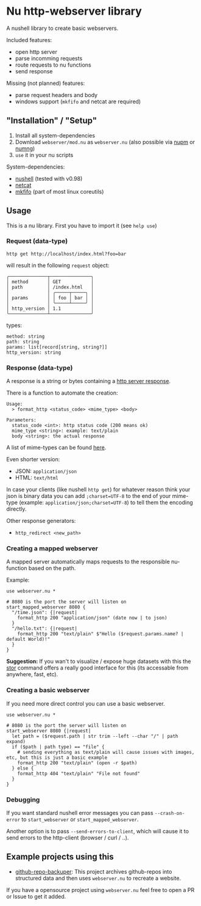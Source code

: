 # Nu http-webserver library

A nushell library to create basic webservers.

Included features:
* open http server
* parse incomming requests
* route requests to nu functions
* send response

Missing (not planned) features:
* parse request headers and body
* windows support (`mkfifo` and netcat are required)

## "Installation" / "Setup"

1. Install all system-dependencies
2. Download `webserver/mod.nu` as `webserver.nu` (also possible via [nupm][] or [numng][])
3. `use` it in your nu scripts

System-dependencies:

* [nushell](https://nushell.sh) (tested with v0.98)
* [netcat](https://en.wikipedia.org/wiki/Netcat)
* [mkfifo](https://en.wikipedia.org/wiki/Named_pipe) (part of most linux coreutils)

## Usage

This is a nu library. First you have to import it (see `help use`)

### Request (data-type)

```nu
http get http://localhost/index.html?foo=bar
```

will result in the following `request` object:

```
╭──────────────┬───────────────╮
│ method       │ GET           │
│ path         │ /index.html   │
│              │ ╭─────┬─────╮ │
│ params       │ │ foo │ bar │ │
│              │ ╰─────┴─────╯ │
│ http_version │ 1.1           │
╰──────────────┴───────────────╯
```

types:

```
method: string
path: string
params: list[record[string, string?]]
http_version: string
```

### Response (data-type)

A response is a string or bytes containing a [http server response](https://en.wikipedia.org/wiki/HTTP#Server_response).

There is a function to automate the creation:

```
Usage:
  > format_http <status_code> <mime_type> <body>

Parameters:
  status_code <int>: http status code (200 means ok)
  mime_type <string>: example: text/plain
  body <string>: the actual response
```

A list of mime-types can be found [here](https://developer.mozilla.org/en-US/docs/Web/HTTP/Basics_of_HTTP/MIME_types/Common_types).

Even shorter version:
* JSON: `application/json`
* HTML: `text/html`

In case your clients (like nushell `http get`) for whatever reason think your json is binary data you can add
`;charset=UTF-8` to the end of your mime-type (example: `application/json;charset=UTF-8`) to tell them the encoding
directly.

Other response generators:
* `http_redirect <new_path>`

### Creating a mapped webserver

A mapped server automatically maps requests to the responsible nu-function
based on the path.

Example:

```nu
use webserver.nu *

# 8080 is the port the server will listen on
start_mapped_webserver 8080 {
  "/time.json": {|request|
    format_http 200 "application/json" (date now | to json)
  }
  "/hello.txt": {|request|
    format_http 200 "text/plain" $"Hello ($request.params.name? | default World)!"
  }
}
```

**Suggestion:** If you wan't to visualize / expose huge datasets with this the [stor](https://github.com/nushell/nushell/pull/11170)
command offers a really good interface for this (its accessable from anywhere, fast, etc).

### Creating a basic webserver

If you need more direct control you can use a basic webserver.

```nu
use webserver.nu *

# 8080 is the port the server will listen on
start_webserver 8080 {|request|
  let path = ($request.path | str trim --left --char "/" | path expand)
  if ($path | path type) == "file" {
    # sending everything as text/plain will cause issues with images, etc, but this is just a basic example
    format_http 200 "text/plain" (open -r $path)
  } else {
    format_http 404 "text/plain" "File not found"
  }
}
```


### Debugging

If you want standard nushell error messages you can pass `--crash-on-error` to `start_webserver` or `start_mapped_webserver`.

Another option is to pass `--send-errors-to-client`, which will cause it to send errors to the http-client (browser / curl / ..).


## Example projects using this

* [github-repo-backuper](https://github.com/Jan9103/github-repo-backuper): This project archives github-repos into structured data and then uses `webserver.nu` to recreate a website.

If you have a opensource project using `webserver.nu` feel free to open a PR or Issue to get it added.


[nupm]: https://github.com/nushell/nupm
[numng]: https://github.com/jan9103/numng
